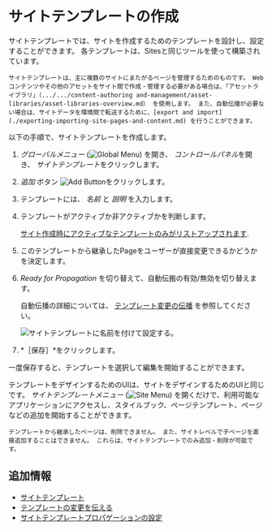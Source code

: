 # サイトテンプレートの作成

サイトテンプレートでは、サイトを作成するためのテンプレートを設計し、設定することができます。 各テンプレートは、Sitesと同じツールを使って構築されています。

```{tip}
サイトテンプレートは、主に複数のサイトにまたがるページを管理するためのものです。 Webコンテンツやその他のアセットをサイト間で作成・管理する必要がある場合は、「アセットライブラリ」（.../.../content-authoring and-management/asset-libraries/asset-libraries-overview.md） を使用します。 また、自動伝播が必要ない場合は、サイトデータを環境間で転送するために、[export and import](./exporting-importing-site-pages-and-content.md) を行うことができます。
```

以下の手順で、サイトテンプレートを作成します。

1. *グローバルメニュー* (![Global Menu](../../../images/icon-applications-menu.png)) を開き、 *コントロールパネル*を開き、 *サイトテンプレート*をクリックします。

1. *追加* ボタン ![Add Button](../../../images/icon-add.png)をクリックします。

1. テンプレートには、 *名前* と *説明* を入力します。

1. テンプレートがアクティブか非アクティブかを判断します。

   [サイト作成時にアクティブなテンプレートのみがリストアップされます](../creating-sites.md).

1. このテンプレートから継承したPageをユーザーが直接変更できるかどうかを決定します。

1. *Ready for Propagation* を切り替えて、自動伝搬の有効/無効を切り替えます。

   自動伝播の詳細については、 [テンプレート変更の伝播](./propagating-template-changes.md) を参照してください。

   ![サイトテンプレートに名前を付けて設定する。](./creating-site-templates/images/01.png)

1. *［保存］*をクリックします。

一度保存すると、テンプレートを選択して編集を開始することができます。

テンプレートをデザインするためのUIは、サイトをデザインするためのUIと同じです。 *サイトテンプレートメニュー* (![Site Menu](../../../images/icon-product-menu.png)) を開くだけで、利用可能なアプリケーションにアクセスし、スタイルブック、ページテンプレート、ページなどの追加を開始することができます。

```{important}
テンプレートから継承したページは、削除できません。 また、サイトレベルで子ページを直接追加することはできません。 これらは、サイトテンプレートでのみ追加・削除が可能です。
```

## 追加情報

* [サイトテンプレート](../site-templates.md)
* [テンプレートの変更を伝える](./propagating-template-changes.md)
* [サイトテンプレートプロパゲーションの設定](./configuring-site-template-propagation.md)
